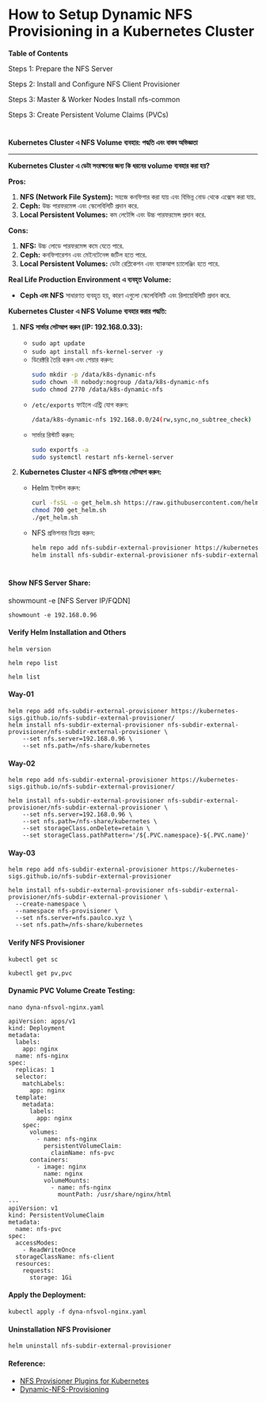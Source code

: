 # How to Setup Dynamic NFS Provisioning in a Kubernetes Cluster

**Table of Contents**

Steps 1: Prepare the NFS Server

Steps 2: Install and Configure NFS Client Provisioner

Steps 3: Master & Worker Nodes Install nfs-common

Steps 3: Create Persistent Volume Claims (PVCs)

#

**Kubernetes Cluster এ NFS Volume ব্যবহার: পদ্ধতি এবং বাস্তব অভিজ্ঞতা**

---

**Kubernetes Cluster এ ডেটা সংরক্ষনের জন্য কি ধরনের volume ব্যবহার করা হয়?**

**Pros:**
1. **NFS (Network File System):** সহজে কনফিগার করা যায় এবং বিভিন্ন নোড থেকে এক্সেস করা যায়.
2. **Ceph:** উচ্চ পারফরমেন্স এবং স্কেলেবিলিটি প্রদান করে.
3. **Local Persistent Volumes:** কম লেটেন্সি এবং উচ্চ পারফরমেন্স প্রদান করে.

**Cons:**
1. **NFS:** উচ্চ লোডে পারফরমেন্স কমে যেতে পারে.
2. **Ceph:** কনফিগারেশন এবং মেইনটেনেন্স জটিল হতে পারে.
3. **Local Persistent Volumes:** ডেটা রেপ্লিকেশন এবং ব্যাকআপ চ্যালেঞ্জিং হতে পারে.

**Real Life Production Environment এ ব্যবহৃত Volume:**
- **Ceph এবং NFS** সাধারণত ব্যবহৃত হয়, কারণ এগুলো স্কেলেবিলিটি এবং রিলায়েবিলিটি প্রদান করে.

**Kubernetes Cluster এ NFS Volume ব্যবহার করার পদ্ধতি:**

1. **NFS সার্ভার সেটআপ করুন (IP: 192.168.0.33):**
   - ```sudo apt update```
   - ```sudo apt install nfs-kernel-server -y```
   - ডিরেক্টরি তৈরি করুন এবং শেয়ার করুন:
     ```bash
     sudo mkdir -p /data/k8s-dynamic-nfs
     sudo chown -R nobody:nogroup /data/k8s-dynamic-nfs
     sudo chmod 2770 /data/k8s-dynamic-nfs
     ```
   - `/etc/exports` ফাইলে এন্ট্রি যোগ করুন:
     ```bash
     /data/k8s-dynamic-nfs 192.168.0.0/24(rw,sync,no_subtree_check)
     ```
   - সার্ভার রিস্টার্ট করুন:
     ```bash
     sudo exportfs -a
     sudo systemctl restart nfs-kernel-server
     ```

2. **Kubernetes Cluster এ NFS প্রভিশনার সেটআপ করুন:**
   - Helm ইনস্টল করুন:
     ```bash
     curl -fsSL -o get_helm.sh https://raw.githubusercontent.com/helm/helm/main/scripts/get-helm-3
     chmod 700 get_helm.sh
     ./get_helm.sh
     ```
   - NFS প্রভিশনার ডিপ্লয় করুন:
     ```bash
     helm repo add nfs-subdir-external-provisioner https://kubernetes-sigs.github.io/nfs-subdir-external-provisioner/
     helm install nfs-subdir-external-provisioner nfs-subdir-external-provisioner/nfs-subdir-external-provisioner --create-namespace -n nfs-provisioning --set nfs.server=192.168.0.33 --set nfs.path=/data/k8s-dynamic-nfs
     ```

#

#### Show NFS Server Share:
showmount -e [NFS Server IP/FQDN]

```
showmount -e 192.168.0.96
```
#### Verify Helm Installation and Others
```
helm version
```
```
helm repo list
```
```
helm list
```
#### Way-01
```
helm repo add nfs-subdir-external-provisioner https://kubernetes-sigs.github.io/nfs-subdir-external-provisioner/
helm install nfs-subdir-external-provisioner nfs-subdir-external-provisioner/nfs-subdir-external-provisioner \
    --set nfs.server=192.168.0.96 \
    --set nfs.path=/nfs-share/kubernetes
```
#### Way-02
```
helm repo add nfs-subdir-external-provisioner https://kubernetes-sigs.github.io/nfs-subdir-external-provisioner/

helm install nfs-subdir-external-provisioner nfs-subdir-external-provisioner/nfs-subdir-external-provisioner \
    --set nfs.server=192.168.0.96 \
    --set nfs.path=/nfs-share/kubernetes \
    --set storageClass.onDelete=retain \
    --set storageClass.pathPattern='/${.PVC.namespace}-${.PVC.name}' 
```
#### Way-03
```
helm repo add nfs-subdir-external-provisioner https://kubernetes-sigs.github.io/nfs-subdir-external-provisioner

helm install nfs-subdir-external-provisioner nfs-subdir-external-provisioner/nfs-subdir-external-provisioner \
  --create-namespace \
  --namespace nfs-provisioner \
  --set nfs.server=nfs.paulco.xyz \
  --set nfs.path=/nfs-share/kubernetes
```
#### Verify NFS Provisioner
```
kubectl get sc
```
```
kubectl get pv,pvc
```
#### Dynamic PVC Volume Create Testing:
```
nano dyna-nfsvol-nginx.yaml
```
```
apiVersion: apps/v1
kind: Deployment
metadata:
  labels:
    app: nginx
  name: nfs-nginx
spec:
  replicas: 1
  selector:
    matchLabels:
      app: nginx
  template:
    metadata:
      labels:
        app: nginx
    spec:
      volumes:
        - name: nfs-nginx
          persistentVolumeClaim:
            claimName: nfs-pvc
      containers:
        - image: nginx
          name: nginx
          volumeMounts:
            - name: nfs-nginx
              mountPath: /usr/share/nginx/html
---
apiVersion: v1
kind: PersistentVolumeClaim
metadata:
  name: nfs-pvc
spec:
  accessModes:
    - ReadWriteOnce
  storageClassName: nfs-client
  resources:
    requests:
      storage: 1Gi
```
#### Apply the Deployment:
```
kubectl apply -f dyna-nfsvol-nginx.yaml
```
#### Uninstallation NFS Provisioner
```
helm uninstall nfs-subdir-external-provisioner
```


#### Reference:
- [NFS Provisioner Plugins for Kubernetes](https://github.com/kubernetes-sigs/nfs-subdir-external-provisioner.git)
- [Dynamic-NFS-Provisioning](https://hbayraktar.medium.com/how-to-setup-dynamic-nfs-provisioning-in-a-kubernetes-cluster-cbf433b7de29)
